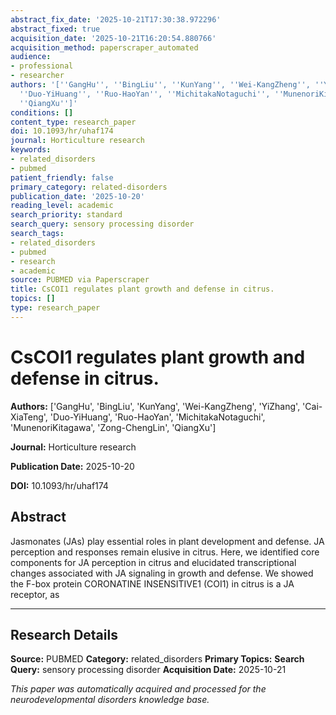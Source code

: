 ```yaml
---
abstract_fix_date: '2025-10-21T17:30:38.972296'
abstract_fixed: true
acquisition_date: '2025-10-21T16:20:54.880766'
acquisition_method: paperscraper_automated
audience:
- professional
- researcher
authors: '[''GangHu'', ''BingLiu'', ''KunYang'', ''Wei-KangZheng'', ''YiZhang'', ''Cai-XiaTeng'',
  ''Duo-YiHuang'', ''Ruo-HaoYan'', ''MichitakaNotaguchi'', ''MunenoriKitagawa'', ''Zong-ChengLin'',
  ''QiangXu'']'
conditions: []
content_type: research_paper
doi: 10.1093/hr/uhaf174
journal: Horticulture research
keywords:
- related_disorders
- pubmed
patient_friendly: false
primary_category: related-disorders
publication_date: '2025-10-20'
reading_level: academic
search_priority: standard
search_query: sensory processing disorder
search_tags:
- related_disorders
- pubmed
- research
- academic
source: PUBMED via Paperscraper
title: CsCOI1 regulates plant growth and defense in citrus.
topics: []
type: research_paper
---
```


# CsCOI1 regulates plant growth and defense in citrus.

**Authors:** ['GangHu', 'BingLiu', 'KunYang', 'Wei-KangZheng', 'YiZhang', 'Cai-XiaTeng', 'Duo-YiHuang', 'Ruo-HaoYan', 'MichitakaNotaguchi', 'MunenoriKitagawa', 'Zong-ChengLin', 'QiangXu']

**Journal:** Horticulture research

**Publication Date:** 2025-10-20

**DOI:** 10.1093/hr/uhaf174

## Abstract

Jasmonates (JAs) play essential roles in plant development and defense. JA perception and responses remain elusive in citrus. Here, we identified core components for JA perception in citrus and elucidated transcriptional changes associated with JA signaling in growth and defense. We showed the F-box protein CORONATINE INSENSITIVE1 (COI1) in citrus is a JA receptor, as 

---

## Research Details

**Source:** PUBMED
**Category:** related_disorders
**Primary Topics:** 
**Search Query:** sensory processing disorder
**Acquisition Date:** 2025-10-21

*This paper was automatically acquired and processed for the neurodevelopmental disorders knowledge base.*
